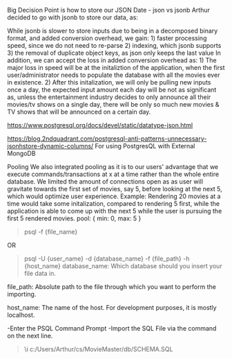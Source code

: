 Big Decision Point is how to store our JSON Date - json vs jsonb
Arthur decided to go with jsonb to store our data, as: 

While jsonb is slower to store inputs due to being in a decomposed binary format, and added conversion overhead, we gain: 
    1) faster processing speed, since we do not need to re-parse
    2) indexing, which jsonb supports
    3) the removal of duplicate object keys, as json only keeps the last value
In addition, we can accept the loss in added conversion overhead as:
    1) The major loss in speed will be at the initaliztion of the application, when the first user/administrator needs to populate the database with all the movies ever in existence. 
    2) After this initalization, we will only be pulling new inputs once a day, the expected input amount each day will be not as significant as, unless the entertainment industry decides to only announce all their movies/tv shows on a single day, there will be only so much new movies & TV shows that will be announced on a certain day.
    
https://www.postgresql.org/docs/devel/static/datatype-json.html

https://blog.2ndquadrant.com/postgresql-anti-patterns-unnecessary-jsonhstore-dynamic-columns/
For using PostgresQL with External MongoDB


Pooling
We also integrated pooling as it is to our users' advantage that we execute commands/transactions at x at a time rather than the whole entire database. We limited the amount of connections open as as user will gravitate towards the first set of movies, say 5, before looking at the next 5, which would optimize user experience. Example: Rendering 20 movies at a time would take some initalization, compared to rendering 5 first, while the application is able to come up with the next 5 while the user is pursuing the first 5 rendered movies.
  pool: { min: 0, max: 5 }


<!-- For Mac --> 
> psql -f {file_name} 

OR 

> psql -U {user_name} -d {database_name} -f {file_path} -h {host_name}
database_name: Which database should you insert your file data in.

file_path: Absolute path to the file through which you want to perform the importing.

host_name: The name of the host. For development purposes, it is mostly localhost.

<!-- Windows: Run Below in the PSQL Command Line -->
-Enter the PSQL Command Prompt
-Import the SQL File via the command on the next line.
> \i c:/Users/Arthur/cs/MovieMaster/db/SCHEMA.SQL